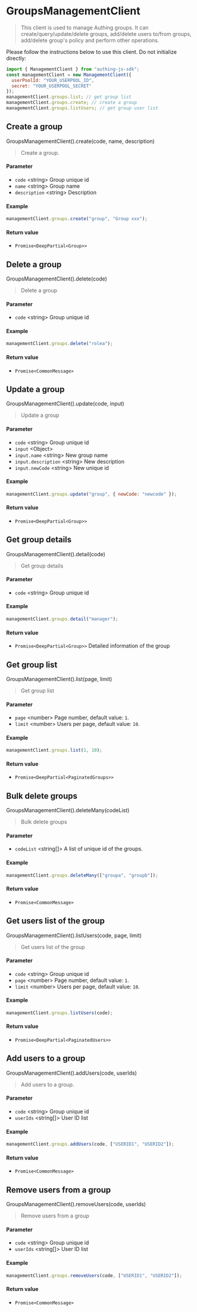 # GroupsManagementClient

<LastUpdated/>

> This client is used to manage Authing groups. It can create/query/update/delete groups, add/delete users to/from groups, add/delete group's policy and perform other operations.

Please follow the instructions below to use this client. Do not initialize directly:

```javascript
import { ManagementClient } from "authing-js-sdk";
const managementClient = new ManagementClient({
  userPoolId: "YOUR_USERPOOL_ID",
  secret: "YOUR_USERPOOL_SECRET"
});
managementClient.groups.list; // get group list
managementClient.groups.create; // create a group
managementClient.groups.listUsers; // get group user list
```

## Create a group

GroupsManagementClient().create(code, name, description)

> Create a group.

#### Parameter

- `code` \<string\> Group unique id
- `name` \<string\> Group name
- `description` \<string\> Description

#### Example

```javascript
managementClient.groups.create("group", "Group xxx");
```

#### Return value

- `Promise<DeepPartial<Group>>`

## Delete a group

GroupsManagementClient().delete(code)

> Delete a group

#### Parameter

- `code` \<string\> Group unique id

#### Example

```javascript
managementClient.groups.delete("rolea");
```

#### Return value

- `Promise<CommonMessage>`

## Update a group

GroupsManagementClient().update(code, input)

> Update a group

#### Parameter

- `code` \<string\> Group unique id
- `input` \<Object\>
- `input.name` \<string\> New group name
- `input.description` \<string\> New description
- `input.newCode` \<string\> New unique id

#### Example

```javascript
managementClient.groups.update("group", { newCode: "newcode" });
```

#### Return value

- `Promise<DeepPartial<Group>>`

## Get group details

GroupsManagementClient().detail(code)

> Get group details

#### Parameter

- `code` \<string\> Group unique id

#### Example

```javascript
managementClient.groups.detail("manager");
```

#### Return value

- `Promise<DeepPartial<Group>>` Detailed information of the group

## Get group list

GroupsManagementClient().list(page, limit)

> Get group list

#### Parameter

- `page` \<number\> Page number, default value: `1`.
- `limit` \<number\> Users per page, default value: `10`.

#### Example

```javascript
managementClient.groups.list(1, 10);
```

#### Return value

- `Promise<DeepPartial<PaginatedGroups>>`

## Bulk delete groups

GroupsManagementClient().deleteMany(codeList)

> Bulk delete groups

#### Parameter

- `codeList` \<string[]\> A list of unique id of the groups.

#### Example

```javascript
managementClient.groups.deleteMany(["groupa", "groupb"]);
```

#### Return value

- `Promise<CommonMessage>`

## Get users list of the group

GroupsManagementClient().listUsers(code, page, limit)

> Get users list of the group

#### Parameter

- `code` \<string\> Group unique id
- `page` \<number\> Page number, default value: `1`.
- `limit` \<number\> Users per page, default value: `10`.

#### Example

```javascript
managementClient.groups.listUsers(code);
```

#### Return value

- `Promise<DeepPartial<PaginatedUsers>>`

## Add users to a group

GroupsManagementClient().addUsers(code, userIds)

> Add users to a group.

#### Parameter

- `code` \<string\> Group unique id
- `userIds` \<string[]\> User ID list

#### Example

```javascript
managementClient.groups.addUsers(code, ["USERID1", "USERID2"]);
```

#### Return value

- `Promise<CommonMessage>`

## Remove users from a group

GroupsManagementClient().removeUsers(code, userIds)

> Remove users from a group

#### Parameter

- `code` \<string\> Group unique id
- `userIds` \<string[]\> User ID list

#### Example

```javascript
managementClient.groups.removeUsers(code, ["USERID1", "USERID2"]);
```

#### Return value

- `Promise<CommonMessage>`
